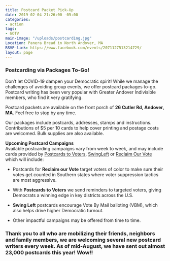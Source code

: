 ```yaml
---
title: Postcard Packet Pick-Up
date: 2019-02-04 21:26:00 -05:00
categories:
- action
tags:
- GOTV
main-image: "/uploads/postcarding.jpg"
Location: Panera Bread in North Andover, MA
RSVP-link: https://www.facebook.com/events/2071127513214729/
layout: page
---
```


### Postcarding via Packages To-Go!

Don’t let COVID-19 dampen your Democratic spirit! While we manage the challenges of avoiding group events, we offer postcard packages to-go. Postcard writing has been very popular with Greater Andover Indivisible members, who find it very gratifying.

Postcard packets are available on the front porch of **26 Cutler Rd, Andover, MA**. Feel free to stop by any time.

Our packages include postcards, addresses, stamps and instructions. Contributions of $5 per 10 cards to help cover printing and postage costs are welcomed.  Bulk supplies are also available.

**Upcoming Postcard Campaigns** <BR>
Available postcarding campaigns vary from week to week, and may include cards provided by [Postcards to Voters](http://Postcardstovoters.org), [SwingLeft](https://swingleft.org/) or [Reclaim Our Vote](http://centerforcommonground.org/main/index.php/campaigns/reclaim-our-vote) which will include:

* Postcards for **Reclaim our Vote** target voters of color to make sure their votes get counted in Southern states where voter suppression tactics are most aggressive. 

* With **Postcards to Voters** we send reminders to targeted voters, giving Democrats a winning edge in key districts across the U.S.

* **Swing Left** postcards encourage Vote By Mail balloting (VBM), which also helps drive higher Democratic turnout.

* Other impactful campaigns may be offered from time to time.

### Thank you to all who are mobilizing their friends, neighbors and family members, we are welcoming several new postcard writers every week.  As of mid-August, we have sent out almost 23,000 postcards this year! Wow!!
